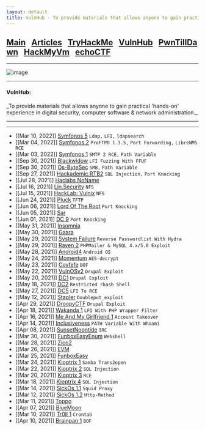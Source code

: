 ```yaml
---
layout: default
title: VulnHub - To provide materials that allows anyone to gain practical ‘hands-on’ experience in digital security, computer software & network administration.
---
```


<h2 class="mume-header" id="mainindexhtml-nbspnbsp-contactcontacthtml"><a href="./index.html">Main</a>&#xA0;&#xA0;&#xA0;<a href="/posts/articles/index.html">Articles</a>&#xA0;&#xA0;&#xA0;<a href="/posts/tryhackme/index.html">TryHackMe</a>&#xA0;&#xA0;&#xA0;<a href="/posts/vulnhub/index.html">VulnHub</a>&#xA0;&#xA0;&#xA0;<a href="/posts/pwntilldawn/index.html">PwnTillDawn</a>&#xA0;&#xA0;&#xA0;<a href="/posts/hackmyvm/index.html">HackMyVm</a>&#xA0;&#xA0;&#xA0;<a href="/posts/echoctf/index.html">echoCTF</a></h2>
<hr>

![image](https://user-images.githubusercontent.com/69868171/217618354-5e261972-4e12-41dd-80fc-04ca80696f4e.png)

* * *
<h4 class="mume-header" id="vulnhub">VulnHub:</h4>
_To provide materials that allows anyone to gain practical 'hands-on' experience in digital security, computer software & network administration._
<hr>
<hr>


- [[Mar 10, 2022]] [Symfonos 5](https://muzec0318.github.io/posts/vulnhub/symfonos5.html) `Ldap,` `LFI,` `ldapsearch`
- [[Mar 04, 2022]] [Symfonos 2](https://muzec0318.github.io/posts/vulnhub/symfonos2.html) `ProFTPD 1.3.5,` `Port Forwarding,` `LibreNMS RCE`
- [[Mar 03, 2022]] [Symfonos 1](https://muzec0318.github.io/posts/vulnhub/symfonos1.html) `SMTP 2 RCE,` `Path Variable`
- [[Sep 30, 2021]] [Blackwidow](https://muzec0318.github.io/posts/vulnhub/Blackwidow.html) `LFI Fuzzing With FFUF`
- [[Sep 30, 2021]] [Os-ByteSec](https://muzec0318.github.io/posts/vulnhub/os-bytesec.html) `SMB,` `Path Variable`
- [[Sep 27, 2021]] [Hackademic.RTB2](https://muzec0318.github.io/posts/vulnhub/hackademic2.html) `SQL Injection,` `Port Knocking`
- [[Jul 28, 2021]] [Haclabs NoName](https://muzec0318.github.io/posts/vulnhub/noname.html)
- [[Jul 16, 2021]] [Lin.Security](https://muzec0318.github.io/posts/vulnhub/lin.security.html) `NFS`
- [[Jul 15, 2021]] [HackLab: Vulnix](https://muzec0318.github.io/posts/vulnhub/vulnix.html) `NFS`
- [[Jun 24, 2021]] [Pluck](https://muzec0318.github.io/posts/vulnhub/pluck.html) `TFTP`
- [[Jun 06, 2021]] [Lord Of The Root](https://muzec0318.github.io/posts/vulnhub/lordoftheroot.html) `Port Knocking`
- [[Jun 05, 2021]] [Sar](https://muzec0318.github.io/posts/vulnhub/sar.html)
- [[Jun 01, 2021]] [DC 9](https://muzec0318.github.io/posts/vulnhub/dc9.html) `Port Knocking`
- [[May 31, 2021]] [Insomnia](https://muzec0318.github.io/posts/vulnhub/insomnia.html)
- [[May 30, 2021]] [Gaara](https://muzec0318.github.io/posts/vulnhub/gaara.html)
- [[May 29, 2021]] [System Failure](https://muzec0318.github.io/posts/vulnhub/system.html) `Reverse Passwordlist With Hydra`
- [[May 29, 2021]] [Raven 2](https://muzec0318.github.io/posts/vulnhub/raven2.html) `PHPMailer & MySQL 4.x/5.0 Exploit`
- [[May 28, 2021]] [Android4](https://muzec0318.github.io/posts/vulnhub/android4.html) `Android OS`
- [[May 24, 2021]] [Momentum](https://muzec0318.github.io/posts/vulnhub/momentum.html) `AES-decrypt`
- [[May 23, 2021]] [Covfefe](https://muzec0318.github.io/posts/vulnhub/covfefe.html) `BOF`
- [[May 22, 2021]] [VulnOSv2](https://muzec0318.github.io/posts/vulnhub/vulnos2.html) `Drupal Exploit`
- [[May 20, 2021]] [DC1](https://muzec0318.github.io/posts/vulnhub/dc1.html) `Drupal Exploit`
- [[May 18, 2021]] [DC2](https://muzec0318.github.io/posts/vulnhub/dc2.html) `Restricted rbash Shell`
- [[May 27, 2021]] [DC5](https://muzec0318.github.io/posts/vulnhub/dc5.html) `LFI To RCE`
- [[May 12, 2021]] [Stapler](https://muzec0318.github.io/posts/vulnhub/stapler.html) `Doubleput_exploit`
- [[Apr 29, 2021]] [DroopyCTF](https://muzec0318.github.io/posts/vulnhub/Droopy.html) `Drupal Exploit`
- [[Apr 18, 2021]] [Wakanda 1](https://muzec0318.github.io/posts/vulnhub/wakanda.html) `LFI With PHP Wrapper Filter`
- [[Apr 16, 2021]] [Me And My Girlfriend 1](https://muzec0318.github.io/posts/vulnhub/meandmygirlfriend.html) `Account Takeover`
- [[Apr 14, 2021]] [Inclusiveness](https://muzec0318.github.io/posts/vulnhub/Inclusiveness.html)  `PATH Variable With Whoami`
- [[Apr 08, 2021]] [SunsetNoontide](https://muzec0318.github.io/posts/vulnhub/Sunsetnoontide.html)  `IRC`
- [[Mar 30, 2021]] [FunboxEasyEnum](https://muzec0318.github.io/posts/vulnhub/Funboxeasyenum.html) `Webshell`
- [[Mar 28, 2021]] [Zico2](https://muzec0318.github.io/posts/vulnhub/zico2.html)
- [[Mar 26, 2021]] [EVM](https://muzec0318.github.io/posts/vulnhub/evm.html)
- [[Mar 25, 2021]] [FunboxEasy](https://muzec0318.github.io/posts/vulnhub/Funbox3.html)
- [[Mar 24, 2021]] [Kioptrix 1](https://muzec0318.github.io/posts/vulnhub/kioptrix1.html)     `Samba Trans2open`
- [[Mar 22, 2021]] [Kioptrix 2](https://muzec0318.github.io/posts/vulnhub/Kioptrix2.html)     `SQL Injection`
- [[Mar 20, 2021]] [Kioptrix 3](https://muzec0318.github.io/posts/vulnhub/Kioptrix3.html)     `RCE`
- [[Mar 18, 2021]] [Kioptrix 4](https://muzec0318.github.io/posts/vulnhub/Kioptrix4.html)     `SQL Injection`
- [[Mar 14, 2021]] [SickOs 1.1](https://muzec0318.github.io/posts/vulnhub/Sickos.html)    `Squid Proxy`
- [[Mar 12, 2021]] [SickOs 1.2](https://muzec0318.github.io/posts/vulnhub/Sickos2.html)    `Http-Method`
- [[Mar 11, 2021]] [Toppo](https://muzec0318.github.io/posts/vulnhub/Toppo.html)
- [[Apr 07, 2021]] [BlueMoon](https://muzec0318.github.io/posts/vulnhub/Bluemoon.html)
- [[Mar 10, 2021]] [Tr0ll 1](https://muzec0318.github.io/posts/vulnhub/Tr0ll.html)      `Crontab`
- [[Apr 10, 2021]] [Brainpan 1](https://muzec0318.github.io/posts/vulnhub/Brainpan1.html)      `BOF`
